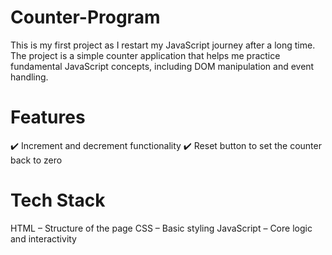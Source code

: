 # Counter-Program

This is my first project as I restart my JavaScript journey after a long time. The project is a simple counter application that helps me practice fundamental JavaScript concepts, including DOM manipulation and event handling.

# Features

✔️ Increment and decrement functionality
✔️ Reset button to set the counter back to zero

# Tech Stack

HTML – Structure of the page
CSS – Basic styling
JavaScript – Core logic and interactivity
